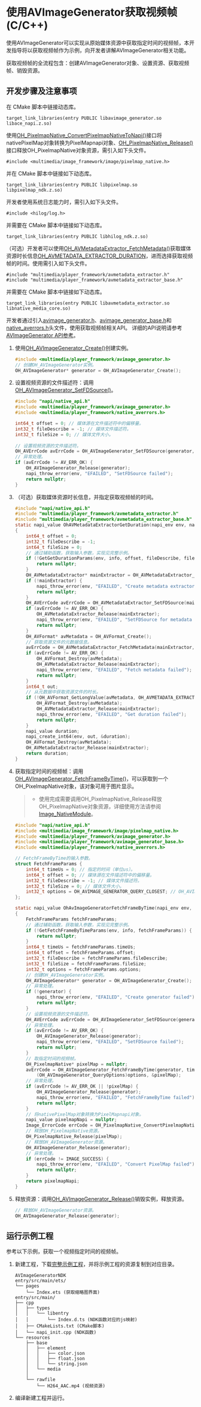 # 使用AVImageGenerator获取视频帧(C/C++)
<!--Kit: Media Kit-->
<!--Subsystem: Multimedia-->
<!--Owner: @wang-haizhou6-->
<!--Designer: @HmQQQ-->
<!--Tester: @xchaosioda-->
<!--Adviser: @zengyawen-->

使用AVImageGenerator可以实现从原始媒体资源中获取指定时间的视频帧，本开发指导将以获取视频帧作为示例，向开发者讲解AVImageGenerator相关功能。

获取视频帧的全流程包含：创建AVImageGenerator对象、设置资源、获取视频帧、销毁资源。

## 开发步骤及注意事项
在 CMake 脚本中链接动态库。
```
target_link_libraries(entry PUBLIC libavimage_generator.so libace_napi.z.so)
```

使用[OH_PixelmapNative_ConvertPixelmapNativeToNapi()](../../reference/apis-image-kit/capi-pixelmap-native-h.md#oh_pixelmapnative_convertpixelmapnativetonapi)接口将nativePixelMap对象转换为PixelMapnapi对象、[OH_PixelmapNative_Release()](../../reference/apis-image-kit/capi-pixelmap-native-h.md#oh_pixelmapnative_release)接口释放OH_PixelmapNative对象资源，需引入如下头文件。
```
#include <multimedia/image_framework/image/pixelmap_native.h>
```

并在 CMake 脚本中链接如下动态库。
```
target_link_libraries(entry PUBLIC libpixelmap.so libpixelmap_ndk.z.so)
```

开发者使用系统日志能力时，需引入如下头文件。
```
#include <hilog/log.h>
```

并需要在 CMake 脚本中链接如下动态库。
```
target_link_libraries(entry PUBLIC libhilog_ndk.z.so)
```

（可选）开发者可以使用[OH_AVMetadataExtractor_FetchMetadata()](../../reference/apis-media-kit/capi-avmetadata-extractor-h.md#oh_avmetadataextractor_fetchmetadata)获取媒体资源时长信息[OH_AVMETADATA_EXTRACTOR_DURATION](../../reference/apis-media-kit/capi-avmetadata-extractor-base-h.md#变量)，进而选择获取视频帧的时间。使用需引入如下头文件。
```
#include "multimedia/player_framework/avmetadata_extractor.h"
#include "multimedia/player_framework/avmetadata_extractor_base.h"
```

并需要在 CMake 脚本中链接如下动态库。
```
target_link_libraries(entry PUBLIC libavmetadata_extractor.so libnative_media_core.so)
```

开发者通过引入[avimage_generator.h](../../reference/apis-media-kit/capi-avimage-generator-h.md)、[avimage_generator_base.h](../../reference/apis-media-kit/capi-avimage-generator-base-h.md)和[native_averrors.h](../../reference/apis-avcodec-kit/capi-native-averrors-h.md)头文件，使用获取视频帧相关API。
详细的API说明请参考[AVImageGenerator API参考](../../reference/apis-media-kit/capi-avimagegenerator.md)。

1. 使用[OH_AVImageGenerator_Create()](../../reference/apis-media-kit/capi-avimage-generator-h.md#oh_avimagegenerator_create)创建实例。
   ```c
   #include <multimedia/player_framework/avimage_generator.h>
   // 创建OH_AVImageGenerator实例。
   OH_AVImageGenerator* generator = OH_AVImageGenerator_Create();
   ```

2. 设置视频资源的文件描述符：调用[OH_AVImageGenerator_SetFDSource()](../../reference/apis-media-kit/capi-avimage-generator-h.md#oh_avimagegenerator_setfdsource)。
    ```c
    #include "napi/native_api.h"
    #include <multimedia/player_framework/avimage_generator.h>
    #include <multimedia/player_framework/native_averrors.h>

    int64_t offset = 0; // 媒体源在文件描述符中的偏移量。
    int32_t fileDescribe = -1; // 媒体文件描述符。
    int32_t fileSize = 0; // 媒体文件大小。
        
    // 设置视频资源的文件描述符。
    OH_AVErrCode avErrCode = OH_AVImageGenerator_SetFDSource(generator, fileDescribe, offset, fileSize);
    // 异常处理。
    if (avErrCode != AV_ERR_OK) {
        OH_AVImageGenerator_Release(generator);
        napi_throw_error(env, "EFAILED", "SetFDSource failed");
        return nullptr;
    }
    ```

3. （可选）获取媒体资源时长信息，并指定获取视频帧的时间。
    ```c
    #include "napi/native_api.h"
    #include "multimedia/player_framework/avmetadata_extractor.h"
    #include "multimedia/player_framework/avmetadata_extractor_base.h"
    static napi_value OhAVMetadataExtractorGetDuration(napi_env env, napi_callback_info info)
    {
        int64_t offset = 0;
        int32_t fileDescribe = -1;
        int64_t fileSize = 0;
        // 通过辅助函数，获取输入参数，实现见完整示例。
        if (!GetGetDurationParams(env, info, offset, fileDescribe, fileSize)) {
            return nullptr;
        }
        OH_AVMetadataExtractor* mainExtractor = OH_AVMetadataExtractor_Create();
        if (!mainExtractor) {
            napi_throw_error(env, "EFAILED", "Create metadata extractor failed");
            return nullptr;
        }
        OH_AVErrCode avErrCode = OH_AVMetadataExtractor_SetFDSource(mainExtractor, fileDescribe, offset, fileSize);
        if (avErrCode != AV_ERR_OK) {
            OH_AVMetadataExtractor_Release(mainExtractor);
            napi_throw_error(env, "EFAILED", "SetFDSource for metadata extractor failed");
            return nullptr;
        }
        OH_AVFormat* avMetadata = OH_AVFormat_Create();
        // 获取资源文件的元数据信息。
        avErrCode = OH_AVMetadataExtractor_FetchMetadata(mainExtractor, avMetadata);
        if (avErrCode != AV_ERR_OK) {
            OH_AVFormat_Destroy(avMetadata);
            OH_AVMetadataExtractor_Release(mainExtractor);
            napi_throw_error(env, "EFAILED", "Fetch metadata failed");
            return nullptr;
        }
        int64_t out;
        // 从元数据中获取资源文件的时长。
        if (!OH_AVFormat_GetLongValue(avMetadata, OH_AVMETADATA_EXTRACTOR_DURATION, &out)) {
            OH_AVFormat_Destroy(avMetadata);
            OH_AVMetadataExtractor_Release(mainExtractor);
            napi_throw_error(env, "EFAILED", "Get duration failed");
            return nullptr;
        }
        napi_value duration;
        napi_create_int64(env, out, &duration);
        OH_AVFormat_Destroy(avMetadata);
        OH_AVMetadataExtractor_Release(mainExtractor);
        return duration;
    }
    ```

3. 获取指定时间的视频帧：调用[OH_AVImageGenerator_FetchFrameByTime()](../../reference/apis-media-kit/capi-avimage-generator-h.md#oh_avimagegenerator_fetchframebytime)，可以获取到一个OH_PixelmapNative对象，该对象可用于图片显示。
   > - 使用完成需要调用OH_PixelmapNative_Release释放OH_PixelmapNative对象资源，详细使用方法请参阅[Image_NativeModule](../../reference/apis-image-kit/capi-pixelmap-native-h.md#oh_pixelmapnative_release)。
    ```c
    #include "napi/native_api.h"
    #include <multimedia/image_framework/image/pixelmap_native.h>
    #include <multimedia/player_framework/avimage_generator.h>
    #include <multimedia/player_framework/avimage_generator_base.h>
    #include <multimedia/player_framework/native_averrors.h>

    // FetchFrameByTime的输入参数。
    struct FetchFrameParams {
        int64_t timeUs = 0; // 指定的时间（单位us）。
        int64_t offset = 0; // 媒体源在文件描述符中的偏移量。
        int32_t fileDescribe = -1; // 媒体文件描述符。
        int32_t fileSize = 0; // 媒体文件大小。
        int32_t options = OH_AVIMAGE_GENERATOR_QUERY_CLOSEST; // OH_AVIMAGE_GENERATOR_QUERY_CLOSEST表示选取离传入时间点最近的关键帧。
    };

    static napi_value OhAvImageGeneratorFetchFrameByTime(napi_env env, napi_callback_info info)
    {
        FetchFrameParams fetchFrameParams;
        // 通过辅助函数，获取输入参数，实现见完整示例。
        if (!GetFetchFrameByTimeParams(env, info, fetchFrameParams)) {
            return nullptr;
        }
        int64_t timeUs = fetchFrameParams.timeUs;
        int64_t offset = fetchFrameParams.offset;
        int32_t fileDescribe = fetchFrameParams.fileDescribe;
        int32_t fileSize = fetchFrameParams.fileSize;
        int32_t options = fetchFrameParams.options;
        // 创建OH_AVImageGenerator实例。
        OH_AVImageGenerator* generator = OH_AVImageGenerator_Create();
        // 异常处理。
        if (!generator) {
            napi_throw_error(env, "EFAILED", "Create generator failed");
            return nullptr;
        }
        // 设置视频资源的文件描述符。
        OH_AVErrCode avErrCode = OH_AVImageGenerator_SetFDSource(generator, fileDescribe, offset, fileSize);
        // 异常处理。
        if (avErrCode != AV_ERR_OK) {
            OH_AVImageGenerator_Release(generator);
            napi_throw_error(env, "EFAILED", "SetFDSource failed");
            return nullptr;
        }
        // 取指定时间的视频帧。
        OH_PixelmapNative* pixelMap = nullptr;
        avErrCode = OH_AVImageGenerator_FetchFrameByTime(generator, timeUs,
            (OH_AVImageGenerator_QueryOptions)options, &pixelMap);
        // 异常处理。
        if (avErrCode != AV_ERR_OK || !pixelMap) {
            OH_AVImageGenerator_Release(generator);
            napi_throw_error(env, "EFAILED", "FetchFrameByTime failed");
            return nullptr;
        }
        // 将nativePixelMap对象转换为PixelMapnapi对象。
        napi_value pixelmapNapi = nullptr;
        Image_ErrorCode errCode = OH_PixelmapNative_ConvertPixelmapNativeToNapi(env, pixelMap, &pixelmapNapi);
        // 释放OH_PixelmapNative资源。
        OH_PixelmapNative_Release(pixelMap);
        // 释放OH_AVImageGenerator资源。
        OH_AVImageGenerator_Release(generator);
        // 异常处理。
        if (errCode != IMAGE_SUCCESS) {
            napi_throw_error(env, "EFAILED", "Convert PixelMap failed");
            return nullptr;
        }
        return pixelmapNapi;
    }
    ```
4. 释放资源：调用[OH_AVImageGenerator_Release()](../../reference/apis-media-kit/capi-avimage-generator-h.md#oh_avimagegenerator_release)销毁实例，释放资源。
    ```c
    // 释放OH_AVImageGenerator资源。
    OH_AVImageGenerator_Release(generator);
    ```

## 运行示例工程

参考以下示例，获取一个视频指定时间的视频帧。

1. 新建工程，下载[完整示例工程](https://gitcode.com/openharmony/applications_app_samples/tree/master/code/DocsSample/Media/AVImageGenerator/AVImageGeneratorNDK)，并将示例工程的资源复制到对应目录。
    ```
    AVImageGeneratorNDK
    entry/src/main/ets/
    └── pages
        └── Index.ets (获取缩略图界面)
    entry/src/main/
    ├── cpp
    │   ├── types
    │   │   └── libentry
    │   │       └── Index.d.ts (NDK函数对应的js映射)
    │   ├── CMakeLists.txt (CMake脚本)
    │   └── napi_init.cpp (NDK函数)
    └── resources
        ├── base
        │   ├── element
        │   │   ├── color.json
        │   │   ├── float.json
        │   │   └── string.json
        │   └── media
        │
        └── rawfile
            └── H264_AAC.mp4 (视频资源)
    ```
2. 编译新建工程并运行。